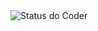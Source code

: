 <div>
        <img src="https://github-readme-stats.vercel.app/api?username=danillofilho&show_icons=true" alt="Status do Coder">
</div>